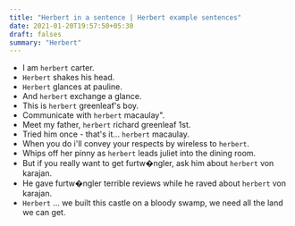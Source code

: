 ```yaml
---
title: "Herbert in a sentence | Herbert example sentences"
date: 2021-01-20T19:57:50+05:30
draft: falses
summary: "Herbert"
---
```

- I am `herbert` carter.
- `Herbert` shakes his head.
- `Herbert` glances at pauline.
- And `herbert` exchange a glance.
- This is `herbert` greenleaf's boy.
- Communicate with `herbert` macaulay".
- Meet my father, `herbert` richard greenleaf 1st.
- Tried him once - that's it... `herbert` macaulay.
- When you do i'll convey your respects by wireless to `herbert`.
- Whips off her pinny as `herbert` leads juliet into the dining room.
- But if you really want to get furtw�ngler, ask him about `herbert` von karajan.
- He gave furtw�ngler terrible reviews while he raved about `herbert` von karajan.
- `Herbert` ... we built this castle on a bloody swamp, we need all the land we can get.
                 
